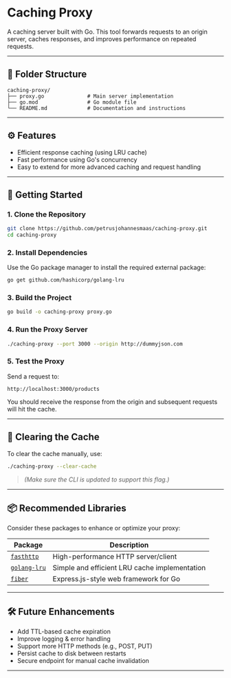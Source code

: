# Caching Proxy

A caching server built with Go. This tool forwards requests to an origin server, caches responses, and improves performance on repeated requests.

---

## 📁 Folder Structure

```
caching-proxy/
├── proxy.go              # Main server implementation
├── go.mod                # Go module file
└── README.md             # Documentation and instructions
```

---

## ⚙️ Features

* Efficient response caching (using LRU cache)
* Fast performance using Go's concurrency
* Easy to extend for more advanced caching and request handling

---

## 🚀 Getting Started

### 1. Clone the Repository

```sh
git clone https://github.com/petrusjohannesmaas/caching-proxy.git
cd caching-proxy
```

### 2. Install Dependencies

Use the Go package manager to install the required external package:

```sh
go get github.com/hashicorp/golang-lru
```

### 3. Build the Project

```sh
go build -o caching-proxy proxy.go
```

### 4. Run the Proxy Server

```sh
./caching-proxy --port 3000 --origin http://dummyjson.com
```

### 5. Test the Proxy

Send a request to:

```
http://localhost:3000/products
```

You should receive the response from the origin and subsequent requests will hit the cache.

---

## 🧹 Clearing the Cache

To clear the cache manually, use:

```sh
./caching-proxy --clear-cache
```

> *(Make sure the CLI is updated to support this flag.)*

---

## 📦 Recommended Libraries

Consider these packages to enhance or optimize your proxy:

| Package                                                 | Description                                   |
| ------------------------------------------------------- | --------------------------------------------- |
| [`fasthttp`](https://github.com/valyala/fasthttp)       | High-performance HTTP server/client           |
| [`golang-lru`](https://github.com/hashicorp/golang-lru) | Simple and efficient LRU cache implementation |
| [`fiber`](https://github.com/gofiber/fiber)             | Express.js-style web framework for Go         |

---

## 🛠️ Future Enhancements

* Add TTL-based cache expiration
* Improve logging & error handling
* Support more HTTP methods (e.g., POST, PUT)
* Persist cache to disk between restarts
* Secure endpoint for manual cache invalidation

---
